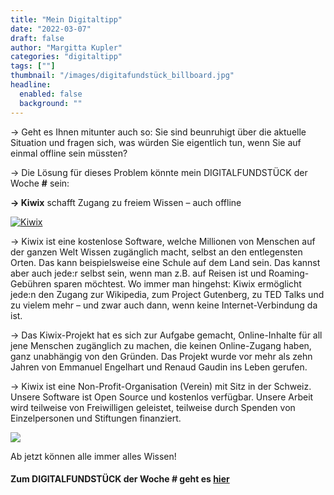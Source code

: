 ```yaml
---
title: "Mein Digitaltipp"
date: "2022-03-07"
draft: false
author: "Margitta Kupler"
categories: "digitaltipp"
tags: [""]
thumbnail: "/images/digitafundstück_billboard.jpg"
headline:
  enabled: false
  background: ""
---
```


→ Geht es Ihnen mitunter auch so: Sie sind beunruhigt über die aktuelle
Situation und fragen sich, was würden Sie eigentlich tun, wenn Sie auf einmal
offline sein müssten?

→ Die Lösung für dieses Problem könnte mein DIGITALFUNDSTÜCK der Woche **#**
sein:

**→ Kiwix** schafft Zugang zu freiem Wissen – auch offline

<!--more-->

[![Kiwix](https://www.kiwix.org/wp-content/uploads/kiwix-logo-995x200-1.png)](https://www.kiwix.org/de/)

→ Kiwix ist eine kostenlose Software, welche Millionen von Menschen auf der
ganzen Welt Wissen zugänglich macht, selbst an den entlegensten Orten. Das
kann beispielsweise eine Schule auf dem Land sein. Das kannst aber auch jede:r
selbst sein, wenn man z.B. auf Reisen ist und Roaming-Gebühren sparen
möchtest. Wo immer man hingehst: Kiwix ermöglicht jede:n den Zugang zur
Wikipedia, zum Project Gutenberg, zu TED Talks und zu vielem mehr – und zwar
auch dann, wenn keine Internet-Verbindung da ist.

→ Das Kiwix-Projekt hat es sich zur Aufgabe gemacht, Online-Inhalte für all
jene Menschen zugänglich zu machen, die keinen Online-Zugang haben, ganz
unabhängig von den Gründen. Das Projekt wurde vor mehr als zehn Jahren von
Emmanuel Engelhart und Renaud Gaudin ins Leben gerufen.

→ Kiwix ist eine Non-Profit-Organisation (Verein) mit Sitz in der Schweiz.
Unsere Software ist Open Source und kostenlos verfügbar. Unsere Arbeit wird
teilweise von Freiwilligen geleistet, teilweise durch Spenden von
Einzelpersonen und Stiftungen finanziert.

![](/images/digitafundstück_häuserwand.jpg)

Ab jetzt können alle immer alles Wissen!

#### Zum DIGITALFUNDSTÜCK der Woche **#** geht es [hier](https://www.kiwix.org/de/ "DIGITALFUNDSTÜCK")
